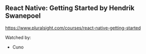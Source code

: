 ## React Native: Getting Started by Hendrik Swanepoel

https://www.pluralsight.com/courses/react-native-getting-started

Watched by:

* Cuno